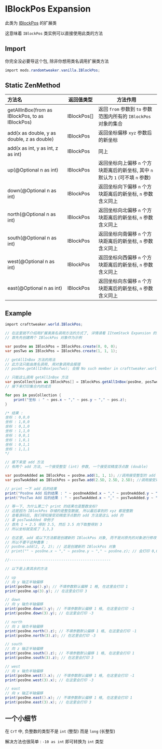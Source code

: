 # IBlockPos Expansion

此类为 [IBlockPos](https://docs.blamejared.com/1.12/en/Vanilla/World/IBlockPos) 的扩展类

这意味着 `IBlockPos` 类实例可以直接使用此类的方法

## Import

你完全没必要导这个包, 除非你想用类名调用扩展类方法

```csharp
import mods.randomtweaker.vanilla.IBlockPos;
```

## Static ZenMethod

| 方法名 | 返回值类型 | 方法作用 |
| :------ | ------ | ------ |
| getAllInBox(from as IBlockPos, to as IBlockPos) | IBlockPos[] | 返回 `from` 参数到 `to` 参数范围内所有的 `IBlockPos` 对象的集合 |
| add(x as double, y as double, z as double) | IBlockPos | 返回坐标偏移 `xyz` 参数后的新坐标 |
| add(x as int, y as int, z as int) | IBlockPos | 同上 |
| up(@Optional n as int) | IBlockPos | 返回坐标向上偏移 `n` 个方块距离后的新坐标, 其中 `n` 默认为 `1` (可不填 `n` 参数) |
| down(@Optional n as int) | IBlockPos | 返回坐标向下偏移 `n` 个方块距离后的新坐标, `n` 参数含义同上 |
| north(@Optional n as int) | IBlockPos | 返回坐标向北偏移 `n` 个方块距离后的新坐标, `n` 参数含义同上 |
| south(@Optional n as int) | IBlockPos | 返回坐标向南偏移 `n` 个方块距离后的新坐标, `n` 参数含义同上 |
| west(@Optional n as int) | IBlockPos | 返回坐标向西偏移 `n` 个方块距离后的新坐标, `n` 参数含义同上 |
| east(@Optional n as int) | IBlockPos | 返回坐标向东偏移 `n` 个方块距离后的新坐标, `n` 参数含义同上 |

## Example

```csharp
import crafttweaker.world.IBlockPos;

// 在这里就不介绍用扩展类类名调用方法的方式了, 详情请看 IItemStack Expansion 的内容
// 首先先创建两个 IBlockPos 对象作为示例

var posOne as IBlockPos = IBlockPos.create(0, 0, 0);
var posTwo as IBlockPos = IBlockPos.create(1, 1, 1);

// getAllInBox 方法的用法
// 此方法只能由类名调用, 用对象调用会报错
// posOne.getAllInBox(posTwo); 会报 No such member in crafttweaker.world.IBlockPos: getAllInBox

// 只能这么调用 getAllInBox 方法
var posCollection as IBlockPos[] = IBlockPos.getAllInBox(posOne, posTwo);
// 接下来打印集合内的成员

for pos in posCollection {
    print("坐标 : " ~ pos.x ~ "," ~ pos.y ~ "," ~ pos.z);
}

/* 结果 :
坐标 : 0,0,0
坐标 : 1,0,0
坐标 : 0,1,0
坐标 : 1,1,0
坐标 : 0,0,1
坐标 : 1,0,1
坐标 : 0,1,1
坐标 : 1,1,1
*/

// 接下来是 add 方法
// 有两个 add 方法, 一个接受整型 (int) 参数, 一个接受双精度浮点数 (double)

var posOneAdded as IBlockPos = posOne.add(1, 1, 1); //调用接受整型的 add 方法
var posTwoAdded as IBlockPos = posTwo.add(2.5D, 2.5D, 2.5D); //调用接受双精度浮点数的 add 方法

// print 一下 add 后的结果
print("PosOne Add 后的结果 : " ~ posOneAdded.x ~ "," ~ posOneAdded.y ~ "," ~ posOneAdded.z); // 会打印 PosOne Add 后的结果 : 1,1,1
print("PosTwo Add 后的结果 : " ~ posTwoAdded.x ~ "," ~ posTwoAdded.y ~ "," ~ posTwoAdded.z); // 会打印 PosTwo Add 后的结果 : 3,3,3

// 等一下, 为什么第二个 print 的结果也是整数坐标?
// 这是因为 IBlockPos 存储的是整型数据, 所以最后拿到的 xyz 都是整数
// 查看源码后, 我们得知接受双精度浮点数的 add 方法是这么 add 的
// 拿 posTwoAdded 举例子
// 首先 1 + 2.5 得到 3.5, 然后 3.5 向下取整得到 3
// 所以坐标就变成了 3,3,3

// 在这里, add 或以下方法都是创建新的 IBlockPos 对象, 而不是对原先的对象进行修改
// 所以不要干这种蠢事 : 
// posOne.add(2, 2, 2); // 这是创建新的 IBlockPos 对象
// print("" ~ posOne.x ~ "," ~ posOne.y ~ "," ~ posOne.z); // 会打印 0,0,0 而不是 2,2,2

//-----------------------------------------------

// 以下是上表其余的方法

// up
// 向 y 轴正半轴偏移
print(posOne.up().y); // 不填参数默认偏移 1 格, 在这里会打印 1
print(posOne.up(3).y); // 在这里会打印 3

// down
// 向 y 轴负半轴偏移
print(posOne.down().y); // 不填参数默认偏移 1 格, 在这里会打印 -1
print(posOne.down(3).y); // 在这里会打印 -3

// north
// 向 z 轴负半轴偏移
print(posOne.north().z); // 不填参数默认偏移 1 格, 在这里会打印 -1
print(posOne.north(3).z); // 在这里会打印 -3

// south
// 向 z 轴正半轴偏移
print(posOne.south().z); // 不填参数默认偏移 1 格, 在这里会打印 1
print(posOne.south(3).z); // 在这里会打印 3

// west
// 向 x 轴负半轴偏移
print(posOne.west().x); // 不填参数默认偏移 1 格, 在这里会打印 -1
print(posOne.west(3).x); // 在这里会打印 -3

// east
// 向 x 轴正半轴偏移
print(posOne.east().x); // 不填参数默认偏移 1 格, 在这里会打印 1
print(posOne.east(3).x); // 在这里会打印 3
```

## 一个小细节

在 `CrT` 中, 负整数的类型不是 `int` (整型) 而是 `long` (长整型)

解决方法也很简单 : `-10 as int` 即可转换为 `int` 类型
